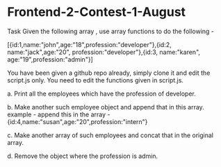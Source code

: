 # Frontend-2-Contest-1-August

Task Given the following array , use array functions to do the following -

[{id:1,name:"john",age:"18",profession:"developer"},{id:2, name:"jack",age:"20", profession:"developer"},{id:3, name:"karen", age:"19",profession:"admin"}]

You have been given a github repo already, simply clone it and edit the script.js only. You need to edit the functions given in script.js.

a. Print all the employees which have the profession of developer.

b. Make another such employee object and append that in this array. example - append this in the array - {id:4,name:"susan",age:"20",profession:"intern"}

c. Make another array of such employees and concat that in the original array.

d. Remove the object where the profession is admin.